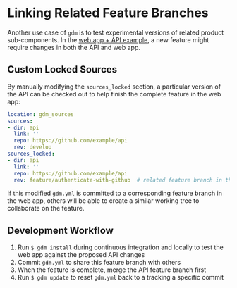 # Linking Related Feature Branches


Another use case of `gdm` is to test experimental versions of related product sub-components. In the [web app + API example](branch-tracking.md), a new feature might require changes in both the API and web app.

## Custom Locked Sources

By manually modifying the `sources_locked` section, a particular version of the API can be checked out to help finish the complete feature in the web app:

```yaml
location: gdm_sources
sources:
- dir: api
  link: ''
  repo: https://github.com/example/api
  rev: develop
sources_locked:
- dir: api
  link: ''
  repo: https://github.com/example/api
  rev: feature/authenticate-with-github  # related feature branch in the API
```

If this modified `gdm.yml` is committed to a corresponding feature branch in the web app, others will be able to create a similar working tree to collaborate on the feature.

## Development Workflow

1. Run `$ gdm install` during continuous integration and locally to test the web app against the proposed API changes
2. Commit `gdm.yml` to share this feature branch with others
3. When the feature is complete, merge the API feature branch first
4. Run `$ gdm update` to reset `gdm.yml` back to a tracking a specific commit
